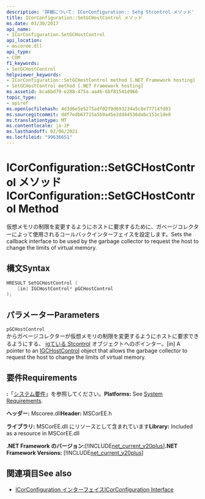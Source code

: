 ```yaml
---
description: '詳細について: ICorConfiguration:: Setg Stcontrol メソッド'
title: ICorConfiguration::SetGCHostControl メソッド
ms.date: 03/30/2017
api_name:
- ICorConfiguration.SetGCHostControl
api_location:
- mscoree.dll
api_type:
- COM
f1_keywords:
- SetGCHostControl
helpviewer_keywords:
- ICorConfiguration::SetGCHostControl method [.NET Framework hosting]
- SetGCHostControl method [.NET Framework hosting]
ms.assetid: bca6bd79-e288-475a-aa46-6bf81541d966
topic_type:
- apiref
ms.openlocfilehash: 4d3d6e5e5275adf02f9d693234a5c8e77714fd03
ms.sourcegitcommit: ddf7edb67715a5b9a45e3dd44536dabc153c1de0
ms.translationtype: MT
ms.contentlocale: ja-JP
ms.lasthandoff: 02/06/2021
ms.locfileid: "99636651"
---
```

# <a name="icorconfigurationsetgchostcontrol-method"></a><span data-ttu-id="54836-103">ICorConfiguration::SetGCHostControl メソッド</span><span class="sxs-lookup"><span data-stu-id="54836-103">ICorConfiguration::SetGCHostControl Method</span></span>

<span data-ttu-id="54836-104">仮想メモリの制限を変更するようにホストに要求するために、ガベージコレクターによって使用されるコールバックインターフェイスを設定します。</span><span class="sxs-lookup"><span data-stu-id="54836-104">Sets the callback interface to be used by the garbage collector to request the host to change the limits of virtual memory.</span></span>  
  
## <a name="syntax"></a><span data-ttu-id="54836-105">構文</span><span class="sxs-lookup"><span data-stu-id="54836-105">Syntax</span></span>  
  
```cpp  
HRESULT SetGCHostControl (  
    [in] IGCHostControl* pGCHostControl  
);  
```  
  
## <a name="parameters"></a><span data-ttu-id="54836-106">パラメーター</span><span class="sxs-lookup"><span data-stu-id="54836-106">Parameters</span></span>  

 `pGCHostControl`  
 <span data-ttu-id="54836-107">からガベージコレクターが仮想メモリの制限を変更するようにホストに要求できるようにする、 [igている Stcontrol](igchostcontrol-interface.md) オブジェクトへのポインター。</span><span class="sxs-lookup"><span data-stu-id="54836-107">[in] A pointer to an [IGCHostControl](igchostcontrol-interface.md) object that allows the garbage collector to request the host to change the limits of virtual memory.</span></span>  
  
## <a name="requirements"></a><span data-ttu-id="54836-108">要件</span><span class="sxs-lookup"><span data-stu-id="54836-108">Requirements</span></span>  

 <span data-ttu-id="54836-109">**:**「[システム要件](../../get-started/system-requirements.md)」を参照してください。</span><span class="sxs-lookup"><span data-stu-id="54836-109">**Platforms:** See [System Requirements](../../get-started/system-requirements.md).</span></span>  
  
 <span data-ttu-id="54836-110">**ヘッダー:** Mscoree.dll</span><span class="sxs-lookup"><span data-stu-id="54836-110">**Header:** MSCorEE.h</span></span>  
  
 <span data-ttu-id="54836-111">**ライブラリ:** MSCorEE.dll にリソースとして含まれています</span><span class="sxs-lookup"><span data-stu-id="54836-111">**Library:** Included as a resource in MSCorEE.dll</span></span>  
  
 <span data-ttu-id="54836-112">**.NET Framework のバージョン:**[!INCLUDE[net_current_v20plus](../../../../includes/net-current-v20plus-md.md)]</span><span class="sxs-lookup"><span data-stu-id="54836-112">**.NET Framework Versions:** [!INCLUDE[net_current_v20plus](../../../../includes/net-current-v20plus-md.md)]</span></span>  
  
## <a name="see-also"></a><span data-ttu-id="54836-113">関連項目</span><span class="sxs-lookup"><span data-stu-id="54836-113">See also</span></span>

- [<span data-ttu-id="54836-114">ICorConfiguration インターフェイス</span><span class="sxs-lookup"><span data-stu-id="54836-114">ICorConfiguration Interface</span></span>](icorconfiguration-interface.md)
